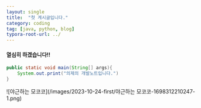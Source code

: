 ```yaml
---
layout: single
title:  "첫 게시글입니다."
category: coding
tag: [java, python, blog]
typora-root-url: ../
---
```


#### 열심히 하겠습니다!!

```java
public static void main(String[] args){
    System.out.print("의제의 개발노트입니다.")
}
```

![야근하는 모코코](/images/2023-10-24-first/야근하는 모코코-1698312210247-1.png)
